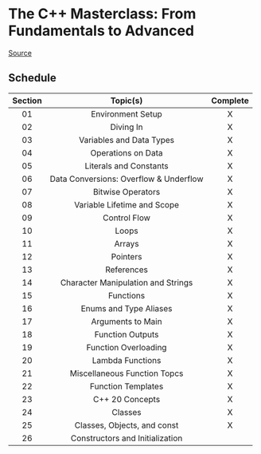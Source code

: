 # The C++ Masterclass: From Fundamentals to Advanced

[Source](https://www.udemy.com/course/the-modern-cpp-20-masterclass/)

## Schedule

| Section | Topic(s)                               | Complete |
|:-------:|:--------------------------------------:|:--------:|
| 01      | Environment Setup                      | X        |
| 02      | Diving In                              | X        |
| 03      | Variables and Data Types               | X        |
| 04      | Operations on Data                     | X        |
| 05      | Literals and Constants                 | X        |
| 06      | Data Conversions: Overflow & Underflow | X        |
| 07      | Bitwise Operators                      | X        |
| 08      | Variable Lifetime and Scope            | X        |
| 09      | Control Flow                           | X        |
| 10      | Loops                                  | X        |
| 11      | Arrays                                 | X        |
| 12      | Pointers                               | X        |
| 13      | References                             | X        |
| 14      | Character Manipulation and Strings     | X        |
| 15      | Functions                              | X        |
| 16      | Enums and Type Aliases                 | X        |
| 17      | Arguments to Main                      | X        |
| 18      | Function Outputs                       | X        |
| 19      | Function Overloading                   | X        |
| 20      | Lambda Functions                       | X        |
| 21      | Miscellaneous Function Topcs           | X        |
| 22      | Function Templates                     | X        |
| 23      | C++ 20 Concepts                        | X        |
| 24      | Classes                                | X        |
| 25      | Classes, Objects, and const            | X        |
| 26      | Constructors and Initialization        |          |
